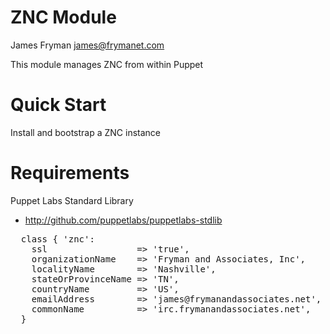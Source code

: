 # ZNC Module

James Fryman <james@frymanet.com>

This module manages ZNC from within Puppet

# Quick Start

Install and bootstrap a ZNC instance

# Requirements

Puppet Labs Standard Library
- http://github.com/puppetlabs/puppetlabs-stdlib

<pre>
  class { 'znc':
    ssl                 => 'true',
    organizationName    => 'Fryman and Associates, Inc',
    localityName        => 'Nashville',
    stateOrProvinceName => 'TN',
    countryName         => 'US',
    emailAddress        => 'james@frymanandassociates.net',
    commonName          => 'irc.frymanandassociates.net',
  }
</pre>
